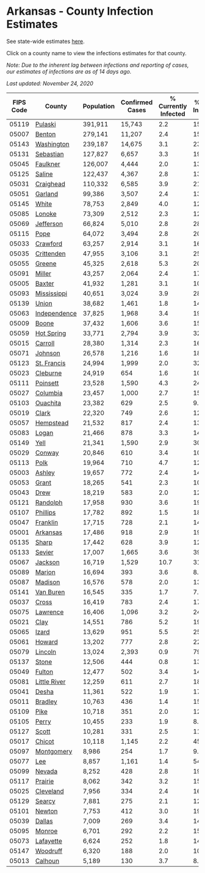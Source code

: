 # Arkansas - County Infection Estimates

See state-wide estimates [here](/infections/us-ar).

Click on a county name to view the infections estimates for that county.

*Note: Due to the inherent lag between infections and reporting of cases, our estimates of infections are as of 14 days ago.*

*Last updated: November 24, 2020*

|   FIPS Code |                       County |   Population |   Confirmed Cases |   % Currently Infected |   % Total Infected |
|-------------|------------------------------|--------------|-------------------|------------------------|--------------------|
|       05119 |           [Pulaski](pulaski) |      391,911 |            15,743 |                    2.2 |               15.3 |
|       05007 |             [Benton](benton) |      279,141 |            11,207 |                    2.4 |               15.4 |
|       05143 |     [Washington](washington) |      239,187 |            14,675 |                    3.1 |               23.5 |
|       05131 |       [Sebastian](sebastian) |      127,827 |             6,657 |                    3.3 |               19.5 |
|       05045 |         [Faulkner](faulkner) |      126,007 |             4,444 |                    2.0 |               13.3 |
|       05125 |             [Saline](saline) |      122,437 |             4,367 |                    2.8 |               13.0 |
|       05031 |       [Craighead](craighead) |      110,332 |             6,585 |                    3.9 |               21.8 |
|       05051 |           [Garland](garland) |       99,386 |             3,507 |                    2.4 |               13.3 |
|       05145 |               [White](white) |       78,753 |             2,849 |                    4.0 |               12.5 |
|       05085 |             [Lonoke](lonoke) |       73,309 |             2,512 |                    2.3 |               12.4 |
|       05069 |       [Jefferson](jefferson) |       66,824 |             5,010 |                    2.8 |               28.5 |
|       05115 |                 [Pope](pope) |       64,072 |             3,494 |                    2.8 |               20.8 |
|       05033 |         [Crawford](crawford) |       63,257 |             2,914 |                    3.1 |               16.7 |
|       05035 |     [Crittenden](crittenden) |       47,955 |             3,106 |                    3.1 |               25.4 |
|       05055 |             [Greene](greene) |       45,325 |             2,618 |                    5.3 |               20.3 |
|       05091 |             [Miller](miller) |       43,257 |             2,064 |                    2.4 |               17.6 |
|       05005 |             [Baxter](baxter) |       41,932 |             1,281 |                    3.1 |               10.5 |
|       05093 |   [Mississippi](mississippi) |       40,651 |             3,024 |                    3.9 |               28.1 |
|       05139 |               [Union](union) |       38,682 |             1,461 |                    1.8 |               14.2 |
|       05063 | [Independence](independence) |       37,825 |             1,968 |                    3.4 |               19.4 |
|       05009 |               [Boone](boone) |       37,432 |             1,606 |                    3.6 |               15.1 |
|       05059 |     [Hot Spring](hot-spring) |       33,771 |             2,794 |                    3.9 |               32.9 |
|       05015 |           [Carroll](carroll) |       28,380 |             1,314 |                    2.3 |               16.7 |
|       05071 |           [Johnson](johnson) |       26,578 |             1,216 |                    1.6 |               18.2 |
|       05123 |   [St. Francis](st.-francis) |       24,994 |             1,999 |                    2.0 |               32.0 |
|       05023 |         [Cleburne](cleburne) |       24,919 |               654 |                    1.6 |               10.9 |
|       05111 |         [Poinsett](poinsett) |       23,528 |             1,590 |                    4.3 |               24.8 |
|       05027 |         [Columbia](columbia) |       23,457 |             1,000 |                    2.7 |               15.1 |
|       05103 |         [Ouachita](ouachita) |       23,382 |               629 |                    2.5 |                9.3 |
|       05019 |               [Clark](clark) |       22,320 |               749 |                    2.6 |               12.7 |
|       05057 |       [Hempstead](hempstead) |       21,532 |               817 |                    2.4 |               13.8 |
|       05083 |               [Logan](logan) |       21,466 |               878 |                    3.3 |               14.8 |
|       05149 |                 [Yell](yell) |       21,341 |             1,590 |                    2.9 |               30.1 |
|       05029 |             [Conway](conway) |       20,846 |               610 |                    3.4 |               10.6 |
|       05113 |                 [Polk](polk) |       19,964 |               710 |                    4.7 |               12.7 |
|       05003 |             [Ashley](ashley) |       19,657 |               772 |                    2.4 |               14.6 |
|       05053 |               [Grant](grant) |       18,265 |               541 |                    2.3 |               10.9 |
|       05043 |                 [Drew](drew) |       18,219 |               583 |                    2.0 |               12.0 |
|       05121 |         [Randolph](randolph) |       17,958 |               930 |                    3.6 |               19.0 |
|       05107 |         [Phillips](phillips) |       17,782 |               892 |                    1.5 |               18.8 |
|       05047 |         [Franklin](franklin) |       17,715 |               728 |                    2.1 |               14.6 |
|       05001 |         [Arkansas](arkansas) |       17,486 |               918 |                    2.9 |               19.2 |
|       05135 |               [Sharp](sharp) |       17,442 |               628 |                    3.9 |               12.8 |
|       05133 |             [Sevier](sevier) |       17,007 |             1,665 |                    3.6 |               39.0 |
|       05067 |           [Jackson](jackson) |       16,719 |             1,529 |                   10.7 |               31.6 |
|       05089 |             [Marion](marion) |       16,694 |               393 |                    3.6 |                8.0 |
|       05087 |           [Madison](madison) |       16,576 |               578 |                    2.0 |               13.2 |
|       05141 |       [Van Buren](van-buren) |       16,545 |               335 |                    1.7 |                7.5 |
|       05037 |               [Cross](cross) |       16,419 |               783 |                    2.4 |               17.3 |
|       05075 |         [Lawrence](lawrence) |       16,406 |             1,096 |                    3.2 |               24.4 |
|       05021 |                 [Clay](clay) |       14,551 |               786 |                    5.2 |               19.3 |
|       05065 |               [Izard](izard) |       13,629 |               951 |                    5.5 |               25.0 |
|       05061 |             [Howard](howard) |       13,202 |               777 |                    2.8 |               22.7 |
|       05079 |           [Lincoln](lincoln) |       13,024 |             2,393 |                    0.9 |               79.1 |
|       05137 |               [Stone](stone) |       12,506 |               444 |                    0.8 |               13.2 |
|       05049 |             [Fulton](fulton) |       12,477 |               502 |                    3.4 |               14.1 |
|       05081 | [Little River](little-river) |       12,259 |               611 |                    2.7 |               18.6 |
|       05041 |               [Desha](desha) |       11,361 |               522 |                    1.9 |               17.6 |
|       05011 |           [Bradley](bradley) |       10,763 |               436 |                    1.4 |               15.9 |
|       05109 |                 [Pike](pike) |       10,718 |               351 |                    2.0 |               12.4 |
|       05105 |               [Perry](perry) |       10,455 |               233 |                    1.9 |                8.0 |
|       05127 |               [Scott](scott) |       10,281 |               331 |                    2.5 |               11.6 |
|       05017 |             [Chicot](chicot) |       10,118 |             1,145 |                    2.2 |               45.5 |
|       05097 |     [Montgomery](montgomery) |        8,986 |               254 |                    1.7 |                9.8 |
|       05077 |                   [Lee](lee) |        8,857 |             1,161 |                    1.4 |               54.3 |
|       05099 |             [Nevada](nevada) |        8,252 |               428 |                    2.8 |               19.4 |
|       05117 |           [Prairie](prairie) |        8,062 |               342 |                    3.2 |               15.8 |
|       05025 |       [Cleveland](cleveland) |        7,956 |               334 |                    2.4 |               16.0 |
|       05129 |             [Searcy](searcy) |        7,881 |               275 |                    2.1 |               12.9 |
|       05101 |             [Newton](newton) |        7,753 |               412 |                    3.0 |               19.6 |
|       05039 |             [Dallas](dallas) |        7,009 |               269 |                    3.4 |               14.1 |
|       05095 |             [Monroe](monroe) |        6,701 |               292 |                    2.2 |               15.8 |
|       05073 |       [Lafayette](lafayette) |        6,624 |               252 |                    1.8 |               14.0 |
|       05147 |         [Woodruff](woodruff) |        6,320 |               188 |                    2.0 |               10.6 |
|       05013 |           [Calhoun](calhoun) |        5,189 |               130 |                    3.7 |                8.8 |